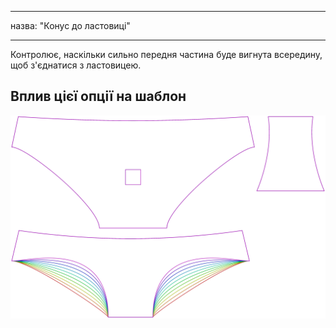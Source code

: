 - - -
назва: "Конус до ластовиці"
- - -

Контролює, наскільки сильно передня частина буде вигнута всередину, щоб з'єднатися з ластовицею.

## Вплив цієї опції на шаблон

![На цьому зображенні показано вплив цієї опції шляхом накладання декількох варіантів, які мають різне значення для цієї опції](ursula_tapertogusset_sample.svg "Вплив цієї опції на шаблон")
